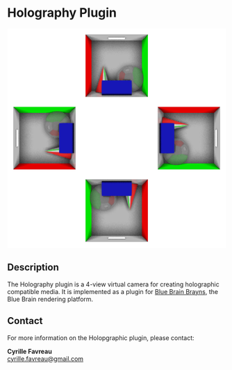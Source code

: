 # Holography Plugin

![banner](doc/holography_banner.png)

## Description
The Holography plugin is a 4-view virtual camera for creating holographic compatible media. It is implemented as a plugin for [Blue Brain Brayns](https://github.com/BlueBrain/Brayns), the Blue Brain rendering platform.

## Contact

For more information on the Holopgraphic plugin, please contact:

__Cyrille Favreau__  
[cyrille.favreau@gmail.com](cyrille.favreau@gmail.com) 
